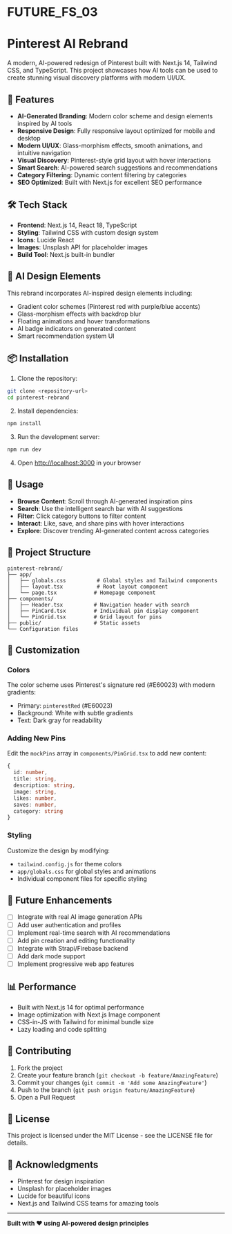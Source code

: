 # FUTURE_FS_03

# Pinterest AI Rebrand

A modern, AI-powered redesign of Pinterest built with Next.js 14, Tailwind CSS, and TypeScript. This project showcases how AI tools can be used to create stunning visual discovery platforms with modern UI/UX.

## 🚀 Features

- **AI-Generated Branding**: Modern color scheme and design elements inspired by AI tools
- **Responsive Design**: Fully responsive layout optimized for mobile and desktop
- **Modern UI/UX**: Glass-morphism effects, smooth animations, and intuitive navigation
- **Visual Discovery**: Pinterest-style grid layout with hover interactions
- **Smart Search**: AI-powered search suggestions and recommendations
- **Category Filtering**: Dynamic content filtering by categories
- **SEO Optimized**: Built with Next.js for excellent SEO performance

## 🛠️ Tech Stack

- **Frontend**: Next.js 14, React 18, TypeScript
- **Styling**: Tailwind CSS with custom design system
- **Icons**: Lucide React
- **Images**: Unsplash API for placeholder images
- **Build Tool**: Next.js built-in bundler

## 🎨 AI Design Elements

This rebrand incorporates AI-inspired design elements including:
- Gradient color schemes (Pinterest red with purple/blue accents)
- Glass-morphism effects with backdrop blur
- Floating animations and hover transformations
- AI badge indicators on generated content
- Smart recommendation system UI

## 📦 Installation

1. Clone the repository:
```bash
git clone <repository-url>
cd pinterest-rebrand
```

2. Install dependencies:
```bash
npm install
```

3. Run the development server:
```bash
npm run dev
```

4. Open [http://localhost:3000](http://localhost:3000) in your browser

## 🎯 Usage

- **Browse Content**: Scroll through AI-generated inspiration pins
- **Search**: Use the intelligent search bar with AI suggestions
- **Filter**: Click category buttons to filter content
- **Interact**: Like, save, and share pins with hover interactions
- **Explore**: Discover trending AI-generated content across categories

## 📁 Project Structure

```
pinterest-rebrand/
├── app/
│   ├── globals.css          # Global styles and Tailwind components
│   ├── layout.tsx           # Root layout component
│   └── page.tsx            # Homepage component
├── components/
│   ├── Header.tsx          # Navigation header with search
│   ├── PinCard.tsx         # Individual pin display component
│   └── PinGrid.tsx         # Grid layout for pins
├── public/                 # Static assets
└── Configuration files
```

## 🎨 Customization

### Colors
The color scheme uses Pinterest's signature red (#E60023) with modern gradients:
- Primary: `pinterestRed` (#E60023)
- Background: White with subtle gradients
- Text: Dark gray for readability

### Adding New Pins
Edit the `mockPins` array in `components/PinGrid.tsx` to add new content:
```typescript
{
  id: number,
  title: string,
  description: string,
  image: string,
  likes: number,
  saves: number,
  category: string
}
```

### Styling
Customize the design by modifying:
- `tailwind.config.js` for theme colors
- `app/globals.css` for global styles and animations
- Individual component files for specific styling

## 🔮 Future Enhancements

- [ ] Integrate with real AI image generation APIs
- [ ] Add user authentication and profiles
- [ ] Implement real-time search with AI recommendations
- [ ] Add pin creation and editing functionality
- [ ] Integrate with Strapi/Firebase backend
- [ ] Add dark mode support
- [ ] Implement progressive web app features

## 📊 Performance

- Built with Next.js 14 for optimal performance
- Image optimization with Next.js Image component
- CSS-in-JS with Tailwind for minimal bundle size
- Lazy loading and code splitting

## 🤝 Contributing

1. Fork the project
2. Create your feature branch (`git checkout -b feature/AmazingFeature`)
3. Commit your changes (`git commit -m 'Add some AmazingFeature'`)
4. Push to the branch (`git push origin feature/AmazingFeature`)
5. Open a Pull Request

## 📄 License

This project is licensed under the MIT License - see the LICENSE file for details.

## 🙏 Acknowledgments

- Pinterest for design inspiration
- Unsplash for placeholder images
- Lucide for beautiful icons
- Next.js and Tailwind CSS teams for amazing tools

---

**Built with ❤️ using AI-powered design principles**
